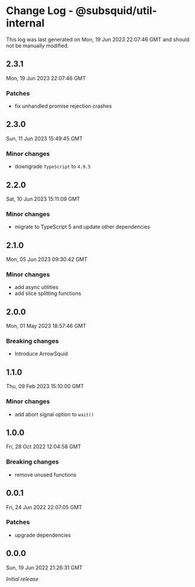 # Change Log - @subsquid/util-internal

This log was last generated on Mon, 19 Jun 2023 22:07:46 GMT and should not be manually modified.

## 2.3.1
Mon, 19 Jun 2023 22:07:46 GMT

### Patches

- fix unhandled promise rejection crashes

## 2.3.0
Sun, 11 Jun 2023 15:49:45 GMT

### Minor changes

- downgrade `TypeScript` to `4.9.5`

## 2.2.0
Sat, 10 Jun 2023 15:11:09 GMT

### Minor changes

- migrate to TypeScript 5 and update other dependencies

## 2.1.0
Mon, 05 Jun 2023 09:30:42 GMT

### Minor changes

- add async utilities
- add slice splitting functions

## 2.0.0
Mon, 01 May 2023 18:57:46 GMT

### Breaking changes

- Introduce ArrowSquid

## 1.1.0
Thu, 09 Feb 2023 15:10:00 GMT

### Minor changes

- add abort signal option to `wait()`

## 1.0.0
Fri, 28 Oct 2022 12:04:58 GMT

### Breaking changes

- remove unused functions

## 0.0.1
Fri, 24 Jun 2022 22:07:05 GMT

### Patches

- upgrade dependencies

## 0.0.0
Sun, 19 Jun 2022 21:26:31 GMT

_Initial release_

